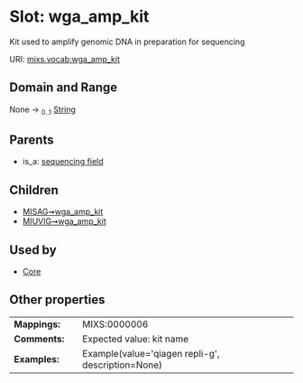 
# Slot: wga_amp_kit


Kit used to amplify genomic DNA in preparation for sequencing

URI: [mixs.vocab:wga_amp_kit](https://w3id.org/mixs/vocab/wga_amp_kit)


## Domain and Range

None &#8594;  <sub>0..1</sub> [String](types/String.md)

## Parents

 *  is_a: [sequencing field](sequencing_field.md)

## Children

 *  [MISAG➞wga_amp_kit](MISAG_wga_amp_kit.md)
 *  [MIUVIG➞wga_amp_kit](MIUVIG_wga_amp_kit.md)

## Used by

 * [Core](Core.md)

## Other properties

|  |  |  |
| --- | --- | --- |
| **Mappings:** | | MIXS:0000006 |
| **Comments:** | | Expected value: kit name |
| **Examples:** | | Example(value='qiagen repli-g', description=None) |

